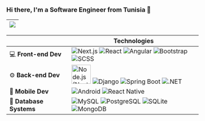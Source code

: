 
### Hi there, I'm a Software Engineer from Tunisia  👋

  
  
  
|  <a href="https://github.com/anuraghazra/github-readme-stats"><img align="center" src="https://github-readme-stats-maiko26.vercel.app/api/top-langs/?username=MAiKo26&langs_count=12&layout=compact&theme=transparent&hide_border=true" /> </a> |
| ------------- | 



|        | Technologies                                         |
| -------------- | ---------------------------------------------------- |
| :computer: **Front-end Dev**   | <img src="https://skillicons.dev/icons?i=nextjs" alt="Next.js" title="Next.js" />  <img src="https://skillicons.dev/icons?i=react" alt="React" title="React" />  <img src="https://skillicons.dev/icons?i=angular" alt="Angular" title="Angular" />  <img src="https://skillicons.dev/icons?i=bootstrap" alt="Bootstrap" title="Bootstrap" />  <img src="https://skillicons.dev/icons?i=sass" alt="SCSS" title="SCSS" /> <!--- <img src="https://skillicons.dev/icons?i=tailwind" alt="Tailwind" title="Tailwind" />  -->  |
| :gear: **Back-end Dev**    |  <img src="https://raw.githubusercontent.com/yurijserrano/Github-Profile-Readme-Logos/master/frameworks/nodejs.svg" height="50"  alt="Node.js (Next and Express)" title="Node.js (Next and Express)" /> <img src="https://skillicons.dev/icons?i=django" alt="Django" title="Django" />  <img src="https://skillicons.dev/icons?i=spring" alt="Spring Boot" title="Spring Boot" /> <!---  <img src="https://raw.githubusercontent.com/yurijserrano/Github-Profile-Readme-Logos/master/programming%20languages/go.svg" height="50" alt="Go" title="Go" /> --> <img src="https://skillicons.dev/icons?i=dotnet" alt=".NET" title=".NET" />        |
| :iphone: **Mobile Dev** |  <img src="https://skillicons.dev/icons?i=androidstudio" alt="Android" title="Android" />  <img src="https://skillicons.dev/icons?i=react" alt="React Native" title="React Native" />    |
| :floppy_disk: **Database Systems**   |  <img src="https://skillicons.dev/icons?i=mysql" alt="MySQL" title="MySQL" />  <img src="https://skillicons.dev/icons?i=postgresql" alt="PostgreSQL" title="PostgreSQL" />   <img src="https://skillicons.dev/icons?i=sqlite" alt="SQLite" title="SQLite" />  <img src="https://skillicons.dev/icons?i=mongodb" alt="MongoDB" title="MongoDB" />  |


  








<!--
**MAiKo26/MAiKo26** is a ✨ _special_ ✨ repository because its `README.md` (this file) appears on your GitHub profile.

Here are some ideas to get you started:



- 🔭 I’m currently working on ...
- 🌱 I’m currently learning ...
- 👯 I’m looking to collaborate on ...
- 🤔 I’m looking for help with ...
- 💬 Ask me about ...
- 📫 How to reach me: ...
- 😄 Pronouns: ...
- ⚡ Fun fact: ...
-->
